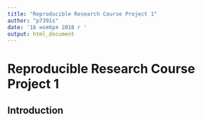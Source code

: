```yaml
---
title: "Reproducible Research Course Project 1"
author: "p7391s"
date: '16 ноября 2018 г '
output: html_document
---
```


# Reproducible Research Course Project 1

## Introduction